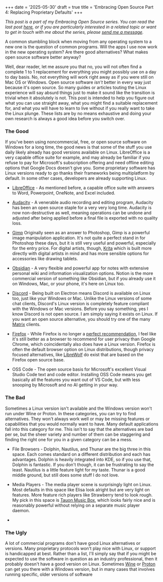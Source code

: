 +++
date = '2025-05-30'
draft = true
title = 'Embracing Open Source Part 4: Replacing Proprietary Defaults'
+++

*This post is a part of my Embracing Open Source series. You can read the last post* [*here*](/posts/2025-05-15-EOS3)*, or if you are particularly interested in a related topic or want to get in touch with me about the series, please* [*send me a message*](/pages/contact)*.*

A common stumbling block when moving from any operating system to a new one is the question of common programs. Will the apps I use now work in the new operating system? Are there good alternatives? What makes open source software better anyway?

Well, dear reader, let me assure you that no, you will not often find a complete 1 to 1 replacement for everything you might possibly use on a day to day basis. No, not everything will work right away as if you were still on Mac OS or Windows. Open source software *isn't* better in every way just because it's open source. So many guides or articles touting the Linux experience will say absurd things just to make it sound like the transition is trivial when it absolutely is not. This post is intended to help you figure out what you can use straight away, what you might find a suitable replacement for, and what you will have to learn to live without if you really want to take the Linux plunge. These lists are by no means exhaustive and doing your own research is always a good idea before you switch over.

### The Good

If you've been using noncommercial, free, or open source software on Windows for a long time, the good news is that some of the stuff you use daily likely already has good versions available on Linux. LibreOffice is a very capable office suite for example, and may already be familiar if you refuse to pay for Microsoft's subscription offering and need offline editing options that Google Docs doesn't give you. Some proprietary software has Linux versions ready to go thanks their frameworks being multiplatform by default. In some other cases, developers are already supporting Linux.

* [LibreOffice](https://www.libreoffice.org/) - As mentioned before, a capable office suite with answers to Word, Powerpoint, OneNote, and Excel included. 

* [Audacity](https://www.audacityteam.org/) - A venerable audio recording and editing program, Audacity has been an open source staple for a very very long time. Audacity is now non-destructive as well, meaning operations can be undone and adjusted after being applied before a final file is exported with no quality loss.

* [Gimp](https://www.gimp.org/) Originally seen as an answer to Photoshop, Gimp is a powerful image manipulation application. It's not quite a perfect stand in for Photoshop these days, but it is still very useful and powerful, especially for the entry price. For digital artists, though, [Krita](https://krita.org/en/) which is built more directly with digital artists in mind and has more sensible options for accessories like drawing tablets.

* [Obsidian](https://obsidian.md/) - A very flexible and powerful app for notes with extensive personal wiki and information visualization options. Notion is the more commercial version of something like Obsidian, but if you already use it on Windows, Mac, or your phone, it's here on Linux too.

* [Discord](https://discord.gg) - Being built on Electron means Discord is available on Linux too, just like your Windows or Mac. Unlike the Linux versions of some chat clients, Discord's Linux version is completely feature compliant with the Windows or Mac versions. Before you say something, yes I know Discord is not open source. I am simply saying it exists on Linux. If you want an open source alternative, you should try one of the many [Matrix](https://matrix.org/) clients.

* [Firefox](https://firefox.com) - While Firefox is no longer a [perfect recommendation](https://arstechnica.com/tech-policy/2025/02/firefox-deletes-promise-to-never-sell-personal-data-asks-users-not-to-panic/), I feel like it's still better as a browser to recommend for user privacy than Google Chrome, which coincidentally also does have a Linux version. Firefox is often the default browser option on Linux distributions, though privacy focused alternatives, like [LibreWolf](https://librewolf.net/) do exist that are based on the Firefox open source base.

* OSS Code - The open source basis for Microsoft's excellent Visual Studio Code text and code editor. Installing OSS Code means you get basically all the features you want out of VS Code, but with less snooping by Microsoft and no AI getting in your way.

### The Bad

Sometimes a Linux version isn't available and the Windows version won't run under Wine or Proton. In these categories, you can try to find alternatives. They won't always work well or may be missing features or capabilities that you would normally want to have. Many default applications fall into this category for me.  This isn't to say that the alternatives are bad per se, but the sheer variety and number of them can be staggering and finding the right one for you in a given category can be a mess.

* File Browsers - Dolphin, Nautilus, and Thunar are the big three in this space. Each comes standard on a different distribution and each has advantages. Dolphin is heavily integrated into KDE, so if you use that, Dolphin is fantastic. If you don't though, it can be frustrating to say the least. Nautilus is a little feature light for my taste. Thunar is a good middle ground, but still does some stuff I do not love.

* Media Players - The media player scene is surprisingly light on Linux. Most defaults in this space like Elisa look alright but are very light on features. More feature rich players like Strawberry tend to look rough. My pick in this space is [Tauon Music Box](https://tauonmusicbox.rocks/), which looks fairly nice and is reasonably powerful without relying on a separate music player daemon.

* 

### The Ugly

A lot of commercial programs don't have good Linux alternatives or versions. Many proprietary protocols won't play nice with Linux, or support is handicapped at best. Rather than a list, I'll simply say that if you might be expected to use the software in question as an industry professional, then it probably doesn't have a good version on Linux. Sometimes [Wine](https://www.winehq.org/) or [Proton](https://github.com/ValveSoftware/Proton) can get you there with a Windows version, but in many cases that involves running specific, older versions of software


